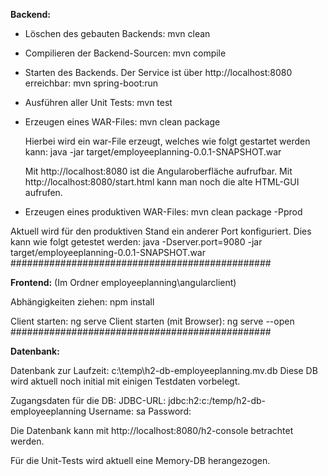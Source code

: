 **Backend:**

- Löschen des gebauten Backends:
mvn clean

- Compilieren der Backend-Sourcen:
mvn compile

- Starten des Backends. Der Service ist über http://localhost:8080 erreichbar:
mvn spring-boot:run

- Ausführen aller Unit Tests:
mvn test

- Erzeugen eines WAR-Files:
mvn clean package
  
  Hierbei wird ein war-File erzeugt, welches wie folgt gestartet werden kann:
  java -jar target/employeeplanning-0.0.1-SNAPSHOT.war
  
  Mit http://localhost:8080 ist die Angularoberfläche aufrufbar.
  Mit http://localhost:8080/start.html kann man noch die alte HTML-GUI aufrufen.

- Erzeugen eines produktiven WAR-Files:
mvn clean package -Pprod

Aktuell wird für den produktiven Stand ein anderer Port konfiguriert. Dies kann wie folgt getestet werden:
java -Dserver.port=9080 -jar target/employeeplanning-0.0.1-SNAPSHOT.war
###############################################  

**Frontend:** (Im Ordner employeeplanning\angularclient)

Abhängigkeiten ziehen: npm install

Client starten: ng serve
Client starten (mit Browser): ng serve --open
###############################################

**Datenbank:**

Datenbank zur Laufzeit: c:\temp\h2-db-employeeplanning.mv.db
Diese DB wird aktuell noch initial mit einigen Testdaten vorbelegt.

Zugangsdaten für die DB:
JDBC-URL: jdbc:h2:c:/temp/h2-db-employeeplanning
Username: sa
Password: 

Die Datenbank kann mit http://localhost:8080/h2-console betrachtet werden.

Für die Unit-Tests wird aktuell eine Memory-DB herangezogen.